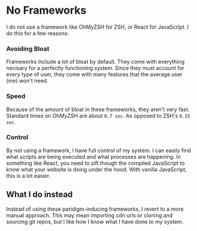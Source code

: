 # No Frameworks
I do not use a framework like OhMyZSH for ZSH, or React for JavaScript.
I do this for a few reasons:

### Avoiding Bloat
Frameworks include a lot of bloat by default.
They come with everything necisary for a perfectly functioning system.
Since they must account for every type of user, they come with many features that the average user (me) won't need.

### Speed
Because of the amount of bloat in these frameworks, they aren't very fast.
Standard times on OhMyZSH are about `0.7 sec`.
As opposed to ZSH's `0.25 sec`.

### Control
By not using a framework, I have full control of my system.
I can easily find what scripts are being executed and what processes are happening.
In something like React, you need to sift though the compiled JavaScript to know what your website is doing under the hood.
With vanilla JavaScript, this is a lot easier.

## What I do instead
Instead of using these paridigm-inducing frameworks, I revert to a more manual approach.
This may mean importing cdn urls or cloning and sourcing git repos, but I like how I know what I have done to my system.
